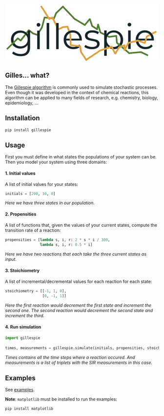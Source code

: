 ![gillespie](gillespie.png)

## Gilles... what?

The [Gillespie algorithm](https://en.wikipedia.org/wiki/Gillespie_algorithm) is commonly used to simulate stochastic
processes. Even though it was developed in the context of chemical reactions, this algorithm can be applied to many
fields of research, e.g. chemistry, biology, epidemiology, ...

## Installation

```bash
pip install gillespie
```

## Usage

First you must define in what states the populations of your system can be. Then you model your system using three
domains:

#### 1. Initial values

A list of initial values for your states:

```python
initials = [290, 10, 0]
```

*Here we have three states in our population.*

#### 2. Propensities

A list of functions that, given the values of your current states, compute the transition rate of a reaction:

```python
propensities = [lambda s, i, r: 2 * s * i / 300,
                lambda s, i, r: 0.5 * i]
```

*Here we have two reactions that each take the three current states as input.*

#### 3. Stoichiometry

A list of incremental/decremental values for each reaction for each state:

```python
stoichiometry = [[-1, 1, 0],
                 [0, -1, 1]]
```

*Here the first reaction would decrement the first state and increment the second one. The second reaction would
decrement the second state and increment the third.*

#### 4. Run simulation

```python
import gillespie

times, measurements = gillespie.simulate(initials, propensities, stoichiometry, duration=15)
```

*Times contains all the time steps where a reaction occured. And measurements is a list of triplets with the SIR measurements in this case.*

## Examples

See [examples](examples).

**Note**: `matplotlib` must be installed to run the examples:

```bash
pip install matplotlib
```
